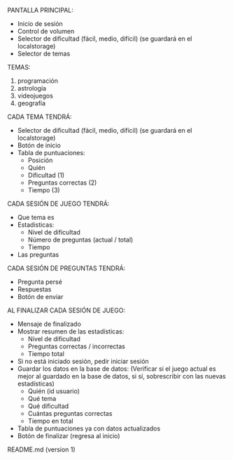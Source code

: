 PANTALLA PRINCIPAL:
- Inicio de sesión
- Control de volumen
- Selector de dificultad 
    (fácil, medio, difícil)
    (se guardará en el localstorage)
- Selector de temas

TEMAS:
1. programación
2. astrología
3. videojuegos
4. geografía

CADA TEMA TENDRÁ:
- Selector de dificultad
    (fácil, medio, difícil)
    (se guardará en el localstorage)
- Botón de inicio
- Tabla de puntuaciones:
    - Posición
    - Quién
    - Dificultad (1)
    - Preguntas correctas (2)
    - Tiempo (3)

CADA SESIÓN DE JUEGO TENDRÁ:
- Que tema es
- Estadisticas:
    - Nivel de dificultad
    - Número de preguntas (actual / total)
    - Tiempo
- Las preguntas

CADA SESIÓN DE PREGUNTAS TENDRÁ:
- Pregunta persé
- Respuestas
- Botón de enviar

AL FINALIZAR CADA SESIÓN DE JUEGO:
- Mensaje de finalizado
- Mostrar resumen de las estadísticas:
    - Nivel de dificultad
    - Preguntas correctas / incorrectas
    - Tiempo total
- Si no está iniciado sesión, pedir iniciar sesión
- Guardar los datos en la base de datos:
    (Verificar si el juego actual es mejor al 
    guardado en la base de datos, si sí, sobrescribir 
    con las nuevas estadísticas)
    - Quién (id usuario)
    - Qué tema
    - Qué dificultad
    - Cuántas preguntas correctas
    - Tiempo en total
- Tabla de puntuaciones ya con datos actualizados
- Botón de finalizar (regresa al inicio)

README.md (version 1)